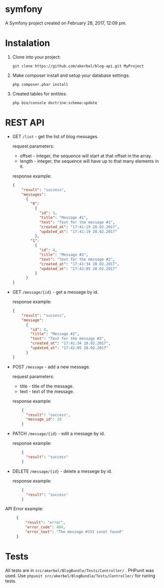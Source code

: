 symfony
=======

A Symfony project created on February 28, 2017, 12:09 pm.

Instalation
===========

1. Clone into your project:

    `git clone https://github.com/akerbel/blog-api.git MyProject`
2. Make composer install and setup your database settings:

   `php composer.phar install`
3. Created tables for entities:

    `php bin/console doctrine:schema:update`

REST API
===

- GET `/list` - get the list of blog messages.

    request parameters:

    - offset - integer, the sequence will start at that offset in the array.
    - length - integer, the sequence will have up to that many elements in it.

    response example:

    ```json
    {
        "result": "success",
        "messages":
          {
            "0":
              {
                "id": 3,
                "title": "Message #1",
                "text": "Text for the message #1",
                "created_at": "17:41:19 28.02.2017",
                "updated_at": "17:41:19 28.02.2017"
              },
            "1":
              {
                "id": 4,
                "title": "Message #2",
                "text": "Text for the message #2",
                "created_at": "17:41:34 28.02.2017",
                "updated_at": "17:42:05 28.02.2017"
              }
          }
  }
    ```

- GET `/message/{id}` - get a message by id.

    response example:

    ```json
    {
        "result": "success",
        "message":
          {
            "id": 4,
            "title": "Message #2",
            "text": "Text for the message #2",
            "created_at": "17:41:34 28.02.2017",
            "updated_at": "17:42:05 28.02.2017"
          }
  }
    ```

- POST `/message` - add a new message.

    request parameters:

    - title - title of the message.
    - text - text of the message.

    response example:

    ```json
        {
          "result": "success",
          "message_id": 10
        }
    ```

- PATCH `/message/{id}` - edit a message by id.

    response example:

    ```json
        {
          "result": "success"
        }
    ```

- DELETE `/message/{id}` - delete a messege by id.

    response example:

    ```json
        {
          "result": "success"
        }
    ```

API Error example:

   ```json
        {
            "result": "error",
            "error_code": 404,
            "error_text": "The message #333 isnot found"
        }
   ```

Tests
=====

All tests are in `src/akerbel/BlogBundle/Tests/Controller/` . PHPunit was used. Use `phpunit src/akerbel/BlogBundle/Tests/Controller/` for runing tests.